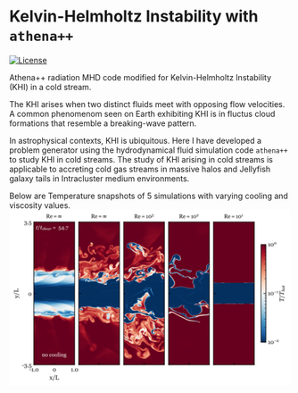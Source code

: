 # Kelvin-Helmholtz Instability with `athena++`

[![License](https://img.shields.io/badge/License-BSD%203--Clause-blue.svg)](https://opensource.org/licenses/BSD-3-Clause)

Athena++ radiation MHD code modified for Kelvin-Helmholtz Instability (KHI) in a cold stream.

The KHI arises when two distinct fluids meet with opposing flow velocities. A common phenomenom seen on Earth exhibiting KHI is in fluctus cloud
formations that resemble a breaking-wave pattern.

In astrophysical contexts, KHI is ubiquitous. Here I have developed a problem generator using the hydrodynamical fluid simulation code `athena++` to
study KHI in cold streams. The study of KHI arising in cold streams is applicable to accreting cold gas streams in massive halos and Jellyfish galaxy tails in Intracluster medium environments.

Below are Temperature snapshots of 5 simulations with varying cooling and viscosity values.
![](figures/temp_Re.png)
